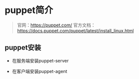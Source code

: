 # puppet简介

> 官网：https://puppet.com/
> 官方文档：https://docs.puppet.com/puppet/latest/install_linux.html

## puppet安装

- 在服务端安装puppet-server

- 在客户端安装puppet-agent
